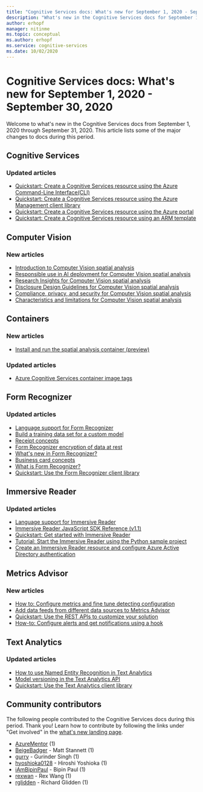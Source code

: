 ```yaml
---
title: "Cognitive Services docs: What's new for September 1, 2020 - September 30, 2020"
description: "What's new in the Cognitive Services docs for September 1, 2020 - September 30, 2020."
author: erhopf
manager: nitinme
ms.topic: conceptual
ms.author: erhopf
ms.service: cognitive-services
ms.date: 10/02/2020
---
```


# Cognitive Services docs: What's new for September 1, 2020 - September 30, 2020

Welcome to what's new in the Cognitive Services docs from September 1, 2020 through September 31, 2020. This article lists some of the major changes to docs during this period.

## Cognitive Services

### Updated articles

- [Quickstart: Create a Cognitive Services resource using the Azure Command-Line Interface(CLI)](cognitive-services-apis-create-account-cli.md)
- [Quickstart: Create a Cognitive Services resource using the Azure Management client library](cognitive-services-apis-create-account-client-library.md)
- [Quickstart: Create a Cognitive Services resource using the Azure portal](cognitive-services-apis-create-account.md)
- [Quickstart: Create a Cognitive Services resource using an ARM template](create-account-resource-manager-template.md)

## Computer Vision

### New articles

- [Introduction to Computer Vision spatial analysis](https://docs.microsoft.com/legal/cognitive-services/computer-vision/intro-to-spatial-analysis-public-preview?context=/azure/cognitive-services/Computer-vision/context/context)
- [Responsible use in AI deployment for Computer Vision spatial analysis](https://docs.microsoft.com/legal/cognitive-services/computer-vision/responsible-use-deployment?context=/azure/cognitive-services/Computer-vision/context/context)
- [Research Insights for Computer Vision spatial analysis](https://docs.microsoft.com/legal/cognitive-services/computer-vision/research-insights?context=/azure/cognitive-services/Computer-vision/context/context)
- [Disclosure Design Guidelines for Computer Vision spatial analysis](https://docs.microsoft.com/legal/cognitive-services/computer-vision/disclosure-design?context=/azure/cognitive-services/Computer-vision/context/context)
- [Compliance, privacy, and security for Computer Vision spatial analysis](https://docs.microsoft.com/legal/cognitive-services/computer-vision/compliance-privacy-security-2?context=/azure/cognitive-services/Computer-vision/context/context)
- [Characteristics and limitations for Computer Vision spatial analysis](https://docs.microsoft.com/legal/cognitive-services/computer-vision/accuracy-and-limitations?context=/azure/cognitive-services/Computer-vision/context/context)

## Containers

### New articles

- [Install and run the spatial analysis container (preview)](/azure/cognitive-services/computer-vision/spatial-analysis-container.md)

### Updated articles

- [Azure Cognitive Services container image tags](/azure/cognitive-services/containers/container-image-tags.md)

## Form Recognizer

### Updated articles

- [Language support for Form Recognizer](/azure/cognitive-services/form-recognizer/language-support.md)
- [Build a training data set for a custom model](/azure/cognitive-services/form-recognizer/build-training-data-set.md)
- [Receipt concepts](/azure/cognitive-services/form-recognizer/concept-receipts.md)
- [Form Recognizer encryption of data at rest](/azure/cognitive-services/form-recognizer/form-recognizer-encryption-of-data-at-rest.md)
- [What's new in Form Recognizer?](/azure/cognitive-services/form-recognizer/whats-new.md)
- [Business card concepts](/azure/cognitive-services/form-recognizer/concept-business-cards.md)
- [What is Form Recognizer?](/azure/cognitive-services/form-recognizer/overview.md)
- [Quickstart: Use the Form Recognizer client library](/azure/cognitive-services/form-recognizer/quickstarts/client-library.md)

## Immersive Reader

### Updated articles

- [Language support for Immersive Reader](/azure/cognitive-services/immersive-reader/language-support.md)
- [Immersive Reader JavaScript SDK Reference (v1.1)](/azure/cognitive-services/immersive-reader/reference.md)
- [Quickstart: Get started with Immersive Reader](/azure/cognitive-services/immersive-reader/quickstarts/client-libraries.md)
- [Tutorial: Start the Immersive Reader using the Python sample project](/azure/cognitive-services/immersive-reader/tutorial-python.md)
- [Create an Immersive Reader resource and configure Azure Active Directory authentication](/azure/cognitive-services/immersive-reader/how-to-create-immersive-reader.md)

## Metrics Advisor

### New articles

- [How to: Configure metrics and fine tune detecting configuration](/azure/cognitive-services/metrics-advisor/how-tos/configure-metrics.md)
- [Add data feeds from different data sources to Metrics Advisor](/azure/cognitive-services/metrics-advisor/data-feeds-from-different-sources.md)
- [Quickstart: Use the REST APIs to customize your solution](/azure/cognitive-services/metrics-advisor/quickstarts/rest-api.md)
- [How-to: Configure alerts and get notifications using a hook](/azure/cognitive-services/metrics-advisor/how-tos/alerts.md)

## Text Analytics

### Updated articles

- [How to use Named Entity Recognition in Text Analytics](/azure/cognitive-services/text-analytics/how-tos/text-analytics-how-to-entity-linking.md)
- [Model versioning in the Text Analytics API](/azure/cognitive-services/text-analytics/concepts/model-versioning.md)
- [Quickstart: Use the Text Analytics client library](/azure/cognitive-services/text-analytics/quickstarts/text-analytics-sdk.md)

## Community contributors

The following people contributed to the Cognitive Services docs during this period. Thank you! Learn how to contribute by following the links under "Get involved" in the [what's new landing page](index.yml).

- [AzureMentor](https://github.com/AzureMentor) (1)
- [BeigeBadger](https://github.com/BeigeBadger) - Matt Stannett (1)
- [gurry](https://github.com/gurry) - Gurinder Singh (1)
- [hyoshioka0128](https://github.com/hyoshioka0128) - Hiroshi Yoshioka (1)
- [iAmBipinPaul](https://github.com/iAmBipinPaul) - Bipin Paul (1)
- [rexwan](https://github.com/rexwan) - Rex Wang (1)
- [rglidden](https://github.com/rglidden) - Richard Glidden (1)
